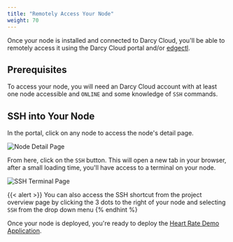 ```yaml
---
title: "Remotely Access Your Node"
weight: 70
---
```


Once your node is installed and connected to Darcy Cloud, you'll be able to remotely access it using
the Darcy Cloud portal and/or [edgectl](../../get-started-edgectl/).

## Prerequisites

To access your node, you will need an Darcy Cloud account with at least one node accessible
and `ONLINE` and some knowledge of `SSH` commands.

## SSH into Your Node

In the portal, click on any node to access the node's detail page.

![Node Detail Page](/images/7done.png)

From here, click on the `SSH` button. This will open a new tab in your browser, after a small
loading time, you'll have access to a terminal on your node.

![SSH Terminal Page](</images/Screen Shot 2022-04-08 at 1.36.50 PM.png>)

{{< alert >}} You can also access the SSH shortcut from the project overview page by
clicking the 3 dots to the right of your node and selecting `SSH` from the drop down menu {% endhint
%}

Once your node is deployed, you're ready to deploy
the [Heart Rate Demo Application](../heart-rate-application/#about-the-heart-rate-demo-app).

